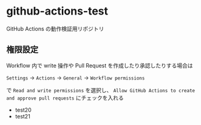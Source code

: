 # github-actions-test

GitHub Actions の動作検証用リポジトリ

## 権限設定

Workflow 内で write 操作や Pull Request を作成したり承認したりする場合は

`Settings` → `Actions` → `General` → `Workflow permissions`

で `Read and write permissions` を選択し、
`Allow GitHub Actions to create and approve pull requests` にチェックを入れる

- test20
- test21
